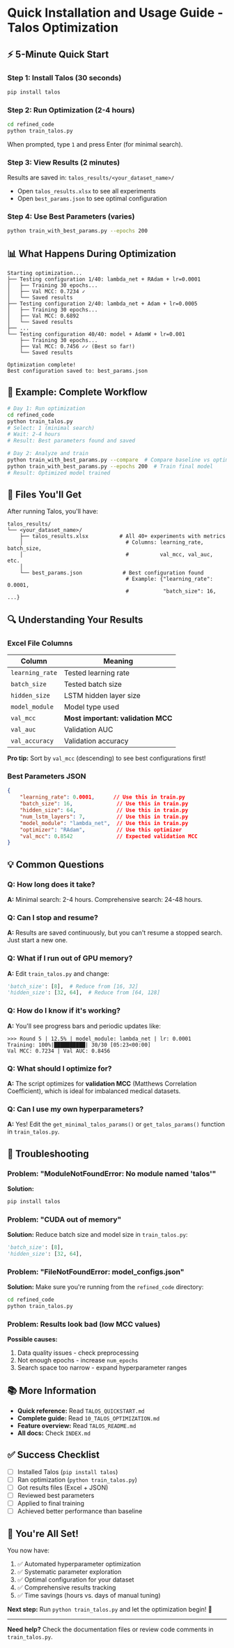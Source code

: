# Quick Installation and Usage Guide - Talos Optimization

## ⚡ 5-Minute Quick Start

### Step 1: Install Talos (30 seconds)
```bash
pip install talos
```

### Step 2: Run Optimization (2-4 hours)
```bash
cd refined_code
python train_talos.py
```
When prompted, type `1` and press Enter (for minimal search).

### Step 3: View Results (2 minutes)
Results are saved in: `talos_results/<your_dataset_name>/`
- Open `talos_results.xlsx` to see all experiments
- Open `best_params.json` to see optimal configuration

### Step 4: Use Best Parameters (varies)
```bash
python train_with_best_params.py --epochs 200
```

## 📊 What Happens During Optimization

```
Starting optimization...
├── Testing configuration 1/40: lambda_net + RAdam + lr=0.0001
│   ├── Training 30 epochs...
│   ├── Val MCC: 0.7234 ✓
│   └── Saved results
├── Testing configuration 2/40: lambda_net + Adam + lr=0.0005
│   ├── Training 30 epochs...
│   ├── Val MCC: 0.6892
│   └── Saved results
├── ...
└── Testing configuration 40/40: model + AdamW + lr=0.001
    ├── Training 30 epochs...
    ├── Val MCC: 0.7456 ✓✓ (Best so far!)
    └── Saved results

Optimization complete!
Best configuration saved to: best_params.json
```

## 🎯 Example: Complete Workflow

```bash
# Day 1: Run optimization
cd refined_code
python train_talos.py
# Select: 1 (minimal search)
# Wait: 2-4 hours
# Result: Best parameters found and saved

# Day 2: Analyze and train
python train_with_best_params.py --compare  # Compare baseline vs optimized
python train_with_best_params.py --epochs 200  # Train final model
# Result: Optimized model trained
```

## 📁 Files You'll Get

After running Talos, you'll have:

```
talos_results/
└── <your_dataset_name>/
    ├── talos_results.xlsx          # All 40+ experiments with metrics
    │                                 # Columns: learning_rate, batch_size,
    │                                 #          val_mcc, val_auc, etc.
    │
    └── best_params.json             # Best configuration found
                                      # Example: {"learning_rate": 0.0001,
                                      #           "batch_size": 16, ...}
```

## 🔍 Understanding Your Results

### Excel File Columns

| Column | Meaning |
|--------|---------|
| `learning_rate` | Tested learning rate |
| `batch_size` | Tested batch size |
| `hidden_size` | LSTM hidden layer size |
| `model_module` | Model type used |
| `val_mcc` | **Most important: validation MCC** |
| `val_auc` | Validation AUC |
| `val_accuracy` | Validation accuracy |

**Pro tip:** Sort by `val_mcc` (descending) to see best configurations first!

### Best Parameters JSON

```json
{
    "learning_rate": 0.0001,      // Use this in train.py
    "batch_size": 16,              // Use this in train.py
    "hidden_size": 64,             // Use this in train.py
    "num_lstm_layers": 7,          // Use this in train.py
    "model_module": "lambda_net",  // Use this in train.py
    "optimizer": "RAdam",          // Use this optimizer
    "val_mcc": 0.8542              // Expected validation MCC
}
```

## 💡 Common Questions

### Q: How long does it take?
**A:** Minimal search: 2-4 hours. Comprehensive search: 24-48 hours.

### Q: Can I stop and resume?
**A:** Results are saved continuously, but you can't resume a stopped search. Just start a new one.

### Q: What if I run out of GPU memory?
**A:** Edit `train_talos.py` and change:
```python
'batch_size': [8],  # Reduce from [16, 32]
'hidden_size': [32, 64],  # Reduce from [64, 128]
```

### Q: How do I know if it's working?
**A:** You'll see progress bars and periodic updates like:
```
>>> Round 5 | 12.5% | model_module: lambda_net | lr: 0.0001
Training: 100%|██████████| 30/30 [05:23<00:00]
Val MCC: 0.7234 | Val AUC: 0.8456
```

### Q: What should I optimize for?
**A:** The script optimizes for **validation MCC** (Matthews Correlation Coefficient), which is ideal for imbalanced medical datasets.

### Q: Can I use my own hyperparameters?
**A:** Yes! Edit the `get_minimal_talos_params()` or `get_talos_params()` function in `train_talos.py`.

## 🚨 Troubleshooting

### Problem: "ModuleNotFoundError: No module named 'talos'"
**Solution:**
```bash
pip install talos
```

### Problem: "CUDA out of memory"
**Solution:** Reduce batch size and model size in `train_talos.py`:
```python
'batch_size': [8],
'hidden_size': [32, 64],
```

### Problem: "FileNotFoundError: model_configs.json"
**Solution:** Make sure you're running from the `refined_code` directory:
```bash
cd refined_code
python train_talos.py
```

### Problem: Results look bad (low MCC values)
**Possible causes:**
1. Data quality issues - check preprocessing
2. Not enough epochs - increase `num_epochs`
3. Search space too narrow - expand hyperparameter ranges

## 📚 More Information

- **Quick reference:** Read `TALOS_QUICKSTART.md`
- **Complete guide:** Read `10_TALOS_OPTIMIZATION.md`
- **Feature overview:** Read `TALOS_README.md`
- **All docs:** Check `INDEX.md`

## ✅ Success Checklist

- [ ] Installed Talos (`pip install talos`)
- [ ] Ran optimization (`python train_talos.py`)
- [ ] Got results files (Excel + JSON)
- [ ] Reviewed best parameters
- [ ] Applied to final training
- [ ] Achieved better performance than baseline

## 🎉 You're All Set!

You now have:
1. ✅ Automated hyperparameter optimization
2. ✅ Systematic parameter exploration
3. ✅ Optimal configuration for your dataset
4. ✅ Comprehensive results tracking
5. ✅ Time savings (hours vs. days of manual tuning)

**Next step:** Run `python train_talos.py` and let the optimization begin! 🚀

---

**Need help?** Check the documentation files or review code comments in `train_talos.py`.
